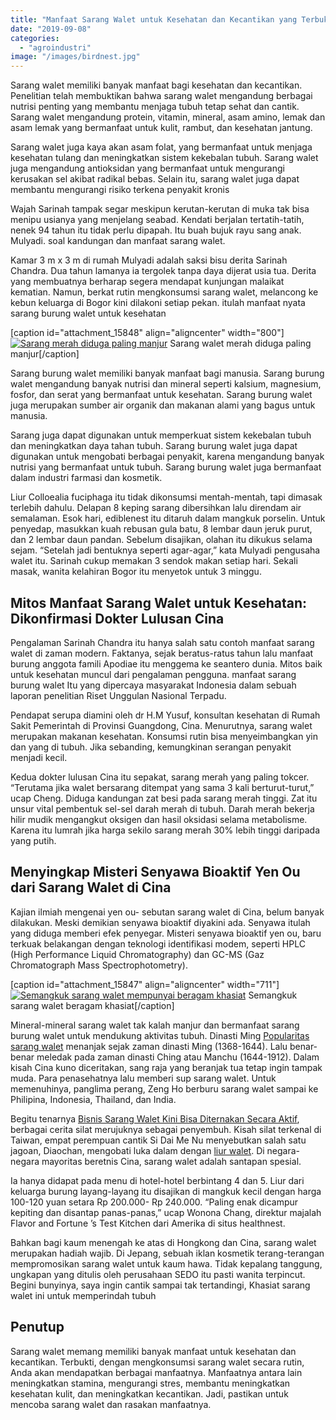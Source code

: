 ```yaml
---
title: "Manfaat Sarang Walet untuk Kesehatan dan Kecantikan yang Terbukti Tokcer"
date: "2019-09-08"
categories: 
  - "agroindustri"
image: "/images/birdnest.jpg"
---
```


Sarang walet memiliki banyak manfaat bagi kesehatan dan kecantikan. Penelitian telah membuktikan bahwa sarang walet mengandung berbagai nutrisi penting yang membantu menjaga tubuh tetap sehat dan cantik. Sarang walet mengandung protein, vitamin, mineral, asam amino, lemak dan asam lemak yang bermanfaat untuk kulit, rambut, dan kesehatan jantung.

Sarang walet juga kaya akan asam folat, yang bermanfaat untuk menjaga kesehatan tulang dan meningkatkan sistem kekebalan tubuh. Sarang walet juga mengandung antioksidan yang bermanfaat untuk mengurangi kerusakan sel akibat radikal bebas. Selain itu, sarang walet juga dapat membantu mengurangi risiko terkena penyakit kronis

Wajah Sarinah tampak segar meskipun kerutan-kerutan di muka tak bisa menipu usianya yang menjelang seabad. Kendati berjalan tertatih-tatih, nenek 94 tahun itu tidak perlu dipapah. Itu buah bujuk rayu sang anak. Mulyadi. soal kandungan dan manfaat sarang walet.

Kamar 3 m x 3 m di rumah Mulyadi adalah saksi bisu derita Sarinah Chandra. Dua tahun lamanya ia tergolek tanpa daya dijerat usia tua. Derita yang membuatnya berharap segera mendapat kunjungan malaikat kematian. Namun, berkat rutin mengkonsumsi sarang walet, melancong ke kebun keluarga di Bogor kini dilakoni setiap pekan. itulah manfaat nyata sarang burung walet untuk kesehatan

\[caption id="attachment\_15848" align="aligncenter" width="800"\][![Sarang merah diduga paling manjur](/images/walet_800x571.jpg)](http://localhost/mitra/wp-content/uploads/2019/09/walet_800x571.jpg) Sarang walet merah diduga paling manjur\[/caption\]

Sarang burung walet memiliki banyak manfaat bagi manusia. Sarang burung walet mengandung banyak nutrisi dan mineral seperti kalsium, magnesium, fosfor, dan serat yang bermanfaat untuk kesehatan. Sarang burung walet juga merupakan sumber air organik dan makanan alami yang bagus untuk manusia.

Sarang juga dapat digunakan untuk memperkuat sistem kekebalan tubuh dan meningkatkan daya tahan tubuh. Sarang burung walet juga dapat digunakan untuk mengobati berbagai penyakit, karena mengandung banyak nutrisi yang bermanfaat untuk tubuh. Sarang burung walet juga bermanfaat dalam industri farmasi dan kosmetik.

Liur Colloealia fuciphaga itu tidak dikonsumsi mentah-mentah, tapi dimasak terlebih dahulu. Delapan 8 keping sarang dibersihkan lalu direndam air semalaman. Esok hari, ediblenest itu ditaruh dalam mangkuk porselin. Untuk penyedap, masukkan kuah rebusan gula batu, 8 lembar daun jeruk purut, dan 2 lembar daun pandan. Sebelum disajikan, olahan itu dikukus selama sejam. “Setelah jadi bentuknya seperti agar-agar,” kata Mulyadi pengusaha walet itu. Sarinah cukup memakan 3 sendok makan setiap hari. Sekali masak, wanita kelahiran Bogor itu menyetok untuk 3 minggu.

## Mitos Manfaat Sarang Walet untuk Kesehatan: Dikonfirmasi Dokter Lulusan Cina

Pengalaman Sarinah Chandra itu hanya salah satu contoh manfaat sarang walet di zaman modern. Faktanya, sejak beratus-ratus tahun lalu manfaat burung anggota famili Apodiae itu menggema ke seantero dunia. Mitos baik untuk kesehatan muncul dari pengalaman pengguna. manfaat sarang burung walet Itu yang dipercaya masyarakat Indonesia dalam sebuah laporan penelitian Riset Unggulan Nasional Terpadu.

Pendapat serupa diamini oleh dr H.M Yusuf, konsultan kesehatan di Rumah Sakit Pemerintah di Provinsi Guangdong, Cina. Menurutnya, sarang walet merupakan makanan kesehatan. Konsumsi rutin bisa menyeimbangkan yin dan yang di tubuh. Jika sebanding, kemungkinan serangan penyakit menjadi kecil.

Kedua dokter lulusan Cina itu sepakat, sarang merah yang paling tokcer. “Terutama jika walet bersarang ditempat yang sama 3 kali berturut-turut,” ucap Cheng. Diduga kandungan zat besi pada sarang merah tinggi. Zat itu unsur vital pembentuk sel-sel darah merah di tubuh. Darah merah bekerja hilir mudik mengangkut oksigen dan hasil oksidasi selama metabolisme. Karena itu lumrah jika harga sekilo sarang merah 30% lebih tinggi daripada yang putih.

## Menyingkap Misteri Senyawa Bioaktif Yen Ou dari Sarang Walet di Cina

Kajian ilmiah mengenai yen ou- sebutan sarang walet di Cina, belum banyak dilakukan. Meski demikian senyawa bioaktif diyakini ada. Senyawa itulah yang diduga memberi efek penyegar. Misteri senyawa bioaktif yen ou, baru terkuak belakangan dengan teknologi identifikasi modem, seperti HPLC (High Performance Liquid Chromatography) dan GC-MS (Gaz Chromatograph Mass Spectrophotometry).

\[caption id="attachment\_15847" align="aligncenter" width="711"\][![Semangkuk sarang walet mempunyai beragam khasiat](/images/walet_711x600.jpg)](http://localhost/mitra/wp-content/uploads/2019/09/walet_711x600.jpg) Semangkuk sarang walet beragam khasiat\[/caption\]

Mineral-mineral sarang walet tak kalah manjur dan bermanfaat sarang burung walet untuk mendukung aktivitas tubuh. Dinasti Ming [Popularitas sarang walet](http://localhost/mitra/alih-fungsi-ruko-menjadi-sarang-walet.html) menanjak sejak zaman dinasti Ming (1368-1644). Lalu benar-benar meledak pada zaman dinasti Ching atau Manchu (1644-1912). Dalam kisah Cina kuno diceritakan, sang raja yang beranjak tua tetap ingin tampak muda. Para penasehatnya lalu memberi sup sarang walet. Untuk memenuhinya, panglima perang, Zeng Ho berburu sarang walet sampai ke Philipina, Indonesia, Thailand, dan India.

Begitu tenarnya [Bisnis Sarang Walet Kini Bisa Diternakan Secara Aktif](http://localhost/mitra/budidaya-sarang-walet-bisa-diternakan.html), berbagai cerita silat merujuknya sebagai penyembuh. Kisah silat terkenal di Taiwan, empat perempuan cantik Si Dai Me Nu menyebutkan salah satu jagoan, Diaochan, mengobati luka dalam dengan [liur walet](http://localhost/mitra/topik/walet). Di negara-negara mayoritas beretnis Cina, sarang walet adalah santapan spesial.

Ia hanya didapat pada menu di hotel-hotel berbintang 4 dan 5. Liur dari keluarga burung layang-layang itu disajikan di mangkuk kecil dengan harga 100-120 yuan setara Rp 200.000- Rp 240.000. “Paling enak dicampur kepiting dan disantap panas-panas,” ucap Wonona Chang, direktur majalah Flavor and Fortune ’s Test Kitchen dari Amerika di situs healthnest.

Bahkan bagi kaum menengah ke atas di Hongkong dan Cina, sarang walet merupakan hadiah wajib. Di Jepang, sebuah iklan kosmetik terang-terangan mempromosikan sarang walet untuk kaum hawa. Tidak kepalang tanggung, ungkapan yang ditulis oleh perusahaan SEDO itu pasti wanita terpincut. Begini bunyinya, saya ingin cantik sampai tak tertandingi, Khasiat sarang walet ini untuk memperindah tubuh

## Penutup

Sarang walet memang memiliki banyak manfaat untuk kesehatan dan kecantikan. Terbukti, dengan mengkonsumsi sarang walet secara rutin, Anda akan mendapatkan berbagai manfaatnya. Manfaatnya antara lain meningkatkan stamina, mengurangi stres, membantu meningkatkan kesehatan kulit, dan meningkatkan kecantikan. Jadi, pastikan untuk mencoba sarang walet dan rasakan manfaatnya.
